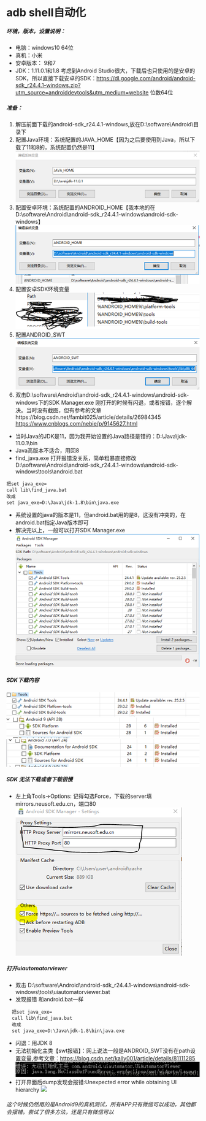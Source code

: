 # adb shell自动化
##### 环境，版本，设置说明：
- 电脑：windows10 64位
- 真机：小米 
- 安卓版本： 9和7
- JDK：1.11.0.1和1.8
考虑到Android Studio很大，下载后也只使用的是安卓的SDK，所以直接下载安卓的SDK：https://dl.google.com/android/android-sdk_r24.4.1-windows.zip?utm_source=androiddevtools&utm_medium=website 位数64位
##### 准备：
1. 解压前面下载的android-sdk_r24.4.1-windows,放在D:\software\Android\目录下
2. 配置Java环境：系统配置的JAVA_HOME【因为之后要使用到Java，所以下载了11和8的，系统配置仍然是11】
![](https://github.com/tangwaikei/tangwaikei.github.io/blob/master/img/Java%E7%B3%BB%E7%BB%9F%E9%85%8D%E7%BD%AE.PNG)
3. 配置安卓环境：系统配置的ANDROID_HOME【我本地的在D:\software\Android\android-sdk_r24.4.1-windows\android-sdk-windows】
![](https://github.com/tangwaikei/tangwaikei.github.io/blob/master/img/android_home%E7%B3%BB%E7%BB%9F%E9%85%8D%E7%BD%AE.PNG)
4. 配置安卓SDK环境变量
![](https://github.com/tangwaikei/tangwaikei.github.io/blob/master/img/%E5%AE%89%E5%8D%93SDK%E7%8E%AF%E5%A2%83%E9%85%8D%E7%BD%AE.PNG)
5. 配置ANDROID_SWT
![](https://github.com/tangwaikei/tangwaikei.github.io/blob/master/img/Android_swt.PNG)
5. 双击D:\software\Android\android-sdk_r24.4.1-windows\android-sdk-windows下的SDK Manager.exe
刚打开的时候有闪退，或者报错，逐个解决。当时没有截图，但有参考的文章https://blog.csdn.net/fambit025/article/details/26984345 https://www.cnblogs.com/nebie/p/9145627.html
  - 当时Java的JDK是11，因为我开始设置的Java路径是错的：D:\Java\jdk-11.0.1\bin 
  - Java高版本不适合，用回8
  - find_java.exe 打开报错没关系，简单粗暴直接修改D:\software\Android\android-sdk_r24.4.1-windows\android-sdk-windows\tools\android.bat
  ```
  把set java_exe=
  call lib\find_java.bat
  改成
  set java_exe=D:\Java\jdk-1.8\bin\java.exe
  ```
  - 系统设置的java的版本是11，但android.bat用的是8，这没有冲突的，在android.bat指定Java版本即可
  - 解决完以上，一般可以打开SDK Manager.exe
  ![](https://github.com/tangwaikei/tangwaikei.github.io/blob/master/img/SDK%20manager.PNG)
##### SDK下载内容
![](https://github.com/tangwaikei/tangwaikei.github.io/blob/master/img/%E4%B8%8B%E8%BD%BD%E5%86%85%E5%AE%B91.PNG)
![](https://github.com/tangwaikei/tangwaikei.github.io/blob/master/img/%E4%B8%8B%E8%BD%BD%E5%86%85%E5%AE%B92.PNG)
![](https://github.com/tangwaikei/tangwaikei.github.io/blob/master/img/%E4%B8%8B%E8%BD%BD%E5%86%85%E5%AE%B93.PNG)
##### SDK 无法下载或者下载很慢
- 左上角Tools->Options: 记得勾选Force，下载的server填mirrors.neusoft.edu.cn，端口80
![](https://github.com/tangwaikei/tangwaikei.github.io/blob/master/img/options.PNG)
##### 打开uiautomatorviewer
- 双击 D:\software\Android\android-sdk_r24.4.1-windows\android-sdk-windows\tools\uiautomatorviewer.bat
- 发现报错 和android.bat一样
```
  把set java_exe=
  call lib\find_java.bat
  改成
  set java_exe=D:\Java\jdk-1.8\bin\java.exe
  ```
 - 闪退：用JDK 8 
 - 无法初始化主类【swt报错】：网上说法一般是ANDROID_SWT没有在path设置变量,参考文章：https://blog.csdn.net/kally001/article/details/81111285
 ![](https://github.com/tangwaikei/tangwaikei.github.io/blob/master/img/%E6%97%A0%E6%B3%95%E5%88%9D%E5%A7%8B%E5%8C%96%E4%B8%BB%E7%B1%BB.PNG)
 - 打开界面后dump发现会报错:Unexpected error while obtaining UI hierarchy
 ![](https://img2018.cnblogs.com/blog/1524273/201905/1524273-20190531135533363-1994563879.png)
 ###### 这个时候仍然用的是Android9的真机测试，所有APP只有微信可以成功，其他都会报错。尝试了很多方法，还是只有微信可以
 ##### 
 
